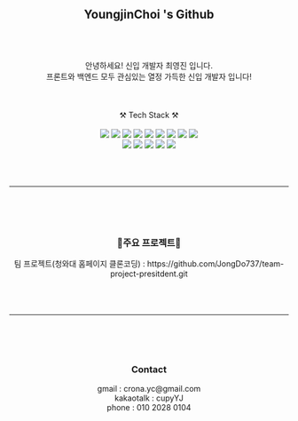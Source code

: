 <h2 align="center">YoungjinChoi 's Github</h2>
<br><br><br>
<div align="center">
  안녕하세요! 신입 개발자 최영진 입니다.<br>
  프론트와 백엔드 모두 관심있는 열정 가득한 신입 개발자 입니다!
</div>
<br><br><br>
<div align="center">⚒ Tech Stack ⚒</div><br>
<div align="center">
  <img src="https://img.shields.io/badge/Python-3776AB?style=flat-square&logo=python&logoColor=white"/>
  <img src="https://img.shields.io/badge/JAVA-007396?style=flat-square&logo=java&logoColor=white"/>
  <img src="https://img.shields.io/badge/JavaScript-F7DF1E?style=flat-square&logo=javascript&logoColor=white"/>
  <img src="https://img.shields.io/badge/Node.js-339933?style=flat-square&logo=Node.js&logoColor=white"/>
  <img src="https://img.shields.io/badge/Spring-6DB33F?style=flat-square&logo=Spring&logoColor=white"/>
  <img src="https://img.shields.io/badge/SpringBoot-6DB33F?style=flat-square&logo=SpringBoot&logoColor=white"/>
  <img src="https://img.shields.io/badge/React-61DAFB?style=flat-square&logo=React&logoColor=white"/>
  <img src="https://img.shields.io/badge/MariaDB-003545?style=flat-square&logo=MariaDB&logoColor=white"/>
  <img src="https://img.shields.io/badge/Django-092E20?style=flat-square&logo=Django&logoColor=white"/><br>
  <img src="https://img.shields.io/badge/HTML5-E34F26??style=flat-square&logo=html5&logoColor=white"/>
  <img src="https://img.shields.io/badge/CSS3-1572B6?style=flat-square&logo=css3&logoColor=white"/>
  <img src="https://img.shields.io/badge/AdobePhotoshop-61DAFB?style=flat-square&logo=AdobePhotoshop&logoColor=white"/>
  <img src="https://img.shields.io/badge/AdobePremierepro-61DAFB?style=flat-square&logo=AdobePremierepro&logoColor=white"/>
  <img src="https://img.shields.io/badge/AdobeXD-FF61F6?style=flat-square&logo=AdobeXD&logoColor=white"/>
</div><br><br><br>
<hr>
<br><br><br>
<div align="center">
  <h3>📖주요 프로젝트📖</h3>
  <div>팀 프로젝트(청와대 홈페이지 클론코딩) : https://github.com/JongDo737/team-project-presitdent.git
</div>
<br><br><br>
<hr>
<br><br><br>
<div align="center">
  <h3>Contact</h3>
  <div>
    gmail : crona.yc@gmail.com<br>
    kakaotalk : cupyYJ<br>
    phone : 010 2028 0104
  </div>     
</div>

<!---
Youngjin0104/Youngjin0104 is a ✨ special ✨ repository because its `README.md` (this file) appears on your GitHub profile.
You can click the Preview link to take a look at your changes.
--->
